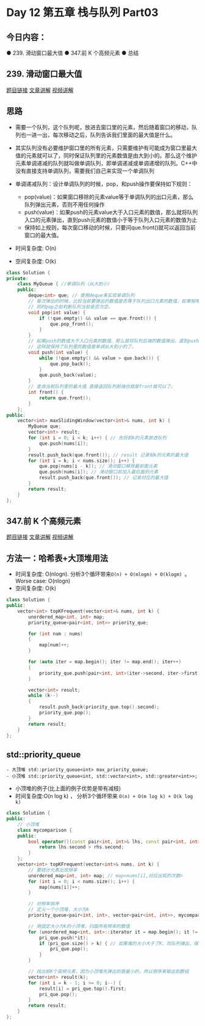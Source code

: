 # Day 12 第五章 栈与队列 Part03

## 今日内容： 

● 239. 滑动窗口最大值
● 347.前 K 个高频元素
● 总结

## 239. 滑动窗口最大值
[题目链接](https://leetcode.cn/problems/sliding-window-maximum/)
[文章讲解](https://programmercarl.com/0239.%E6%BB%91%E5%8A%A8%E7%AA%97%E5%8F%A3%E6%9C%80%E5%A4%A7%E5%80%BC.html#%E6%80%9D%E8%B7%AF)
[视频讲解](https://www.bilibili.com/video/BV1XS4y1p7qj/)

## 思路
- 需要一个队列，这个队列呢，放进去窗口里的元素，然后随着窗口的移动，队列也一进一出，每次移动之后，队列告诉我们里面的最大值是什么。
- 其实队列没有必要维护窗口里的所有元素，只需要维护有可能成为窗口里最大值的元素就可以了，同时保证队列里的元素数值是由大到小的。那么这个维护元素单调递减的队列就叫做单调队列，即单调递减或单调递增的队列。C++中没有直接支持单调队列，需要我们自己来实现一个单调队列

- 单调递减队列：设计单调队列的时候，pop，和push操作要保持如下规则：
    - pop(value)：如果窗口移除的元素value等于单调队列的出口元素，那么队列弹出元素，否则不用任何操作
    - push(value)：如果push的元素value大于入口元素的数值，那么就将队列入口的元素弹出，直到push元素的数值小于等于队列入口元素的数值为止
    - 保持如上规则，每次窗口移动的时候，只要问que.front()就可以返回当前窗口的最大值。 

- 时间复杂度: O(n)
- 空间复杂度: O(k)
```cpp
class Solution {
private:
    class MyQueue { //单调队列（从大到小）
    public:
        deque<int> que; // 使用deque来实现单调队列
        // 每次弹出的时候，比较当前要弹出的数值是否等于队列出口元素的数值，如果相等则弹出。
        // 同时pop之前判断队列当前是否为空。
        void pop(int value) {
            if (!que.empty() && value == que.front()) {
                que.pop_front();
            }
        }
        // 如果push的数值大于入口元素的数值，那么就将队列后端的数值弹出，直到push的数值小于等于队列入口元素的数值为止。
        // 这样就保持了队列里的数值是单调从大到小的了。
        void push(int value) {
            while (!que.empty() && value > que.back()) {
                que.pop_back();
            }
            que.push_back(value);
        }
        // 查询当前队列里的最大值 直接返回队列前端也就是front就可以了。
        int front() {
            return que.front();
        }
    };
public:
    vector<int> maxSlidingWindow(vector<int>& nums, int k) {
        MyQueue que;
        vector<int> result;
        for (int i = 0; i < k; i++) { // 先将前k的元素放进队列
            que.push(nums[i]);
        }
        result.push_back(que.front()); // result 记录前k的元素的最大值
        for (int i = k; i < nums.size(); i++) {
            que.pop(nums[i - k]); // 滑动窗口移除最前面元素
            que.push(nums[i]); // 滑动窗口前加入最后面的元素
            result.push_back(que.front()); // 记录对应的最大值
        }
        return result;
    }
};
```

## 347.前 K 个高频元素
[题目链接](https://leetcode.cn/problems/top-k-frequent-elements/)
[文章讲解](https://programmercarl.com/0347.%E5%89%8DK%E4%B8%AA%E9%AB%98%E9%A2%91%E5%85%83%E7%B4%A0.html)
[视频讲解](https://www.bilibili.com/video/BV1Xg41167Lz)

## 方法一：哈希表+大顶堆用法
- 时间复杂度: O(nlogn). 分析3个循环带来`O(n) + O(mlogm) + O(klogm) `。Worse case: O(nlogn) 
- 空间复杂度: O(k)
```cpp
class Solution {
public:
    vector<int> topKFrequent(vector<int>& nums, int k) {
        unordered_map<int, int> map;
        priority_queue<pair<int, int>> priority_que;

        for (int num : nums)
        {
            map[num]++;
        }

        for (auto iter = map.begin(); iter != map.end(); iter++)
        {
            priority_que.push(pair<int, int>(iter->second, iter->first));
        }

        vector<int> result;
        while (k--)
        {
            result.push_back(priority_que.top().second);
            priority_que.pop();
        }
        return result;
    }
};
```

## std::priority_queue
    - 大顶堆 std::priority_queue<int> max_priority_queue;
    - 小顶堆 std::priority_queue<int, std::vector<int>, std::greater<int>>;

- 小顶堆的例子(比上面的例子优势是带有减枝)
- 时间复杂度:O(n log k) ， 分析3个循环带来 `O(n) + O(m log k) + O(k log k)`
```cpp
class Solution {
public:
    // 小顶堆
    class mycomparison {
    public:
        bool operator()(const pair<int, int>& lhs, const pair<int, int>& rhs) {
            return lhs.second > rhs.second;
        }
    };
    vector<int> topKFrequent(vector<int>& nums, int k) {
        // 要统计元素出现频率
        unordered_map<int, int> map; // map<nums[i],对应出现的次数>
        for (int i = 0; i < nums.size(); i++) {
            map[nums[i]]++;
        }

        // 对频率排序
        // 定义一个小顶堆，大小为k
        priority_queue<pair<int, int>, vector<pair<int, int>>, mycomparison> pri_que;

        // 用固定大小为k的小顶堆，扫面所有频率的数值
        for (unordered_map<int, int>::iterator it = map.begin(); it != map.end(); it++) {
            pri_que.push(*it);
            if (pri_que.size() > k) { // 如果堆的大小大于了K，则队列弹出，保证堆的大小一直为k
                pri_que.pop();
            }
        }

        // 找出前K个高频元素，因为小顶堆先弹出的是最小的，所以倒序来输出到数组
        vector<int> result(k);
        for (int i = k - 1; i >= 0; i--) {
            result[i] = pri_que.top().first;
            pri_que.pop();
        }
        return result;
    }
};
```
